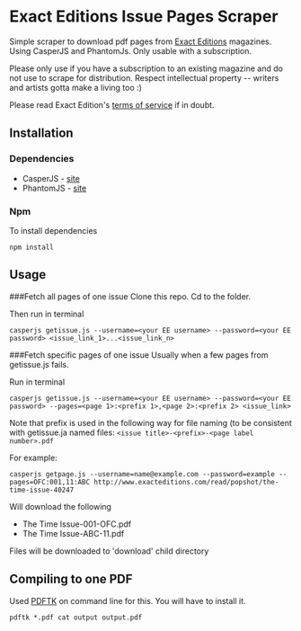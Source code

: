 # Exact Editions Issue Pages Scraper

Simple scraper to download pdf pages from [Exact Editions](https://www.exacteditions.com) magazines. Using CasperJS and PhantomJs. Only usable with a subscription.

Please only use if you have a subscription to an existing magazine and do not use to scrape for distribution. Respect intellectual property -- writers and artists gotta make a living too :)

Please read Exact Edition's [terms of service](https://www.exacteditions.com/help.do?subject=102706) if in doubt.

## Installation
### Dependencies
* CasperJS - [site](http://casperjs.org/)
* PhantomJS - [site](http://phantomjs.org/)

### Npm
To install dependencies
```
npm install
```

## Usage
###Fetch all pages of one issue
Clone this repo. Cd to the folder.

Then run in terminal

```
casperjs getissue.js --username=<your EE username> --password=<your EE password> <issue_link_1>...<issue_link_n>

```

###Fetch specific pages of one issue
Usually when a few pages from getissue.js fails.

Run in terminal

```
casperjs getissue.js --username=<your EE username> --password=<your EE password> --pages=<page 1>:<prefix 1>,<page 2>:<prefix 2> <issue_link>

```

Note that prefix is used in the following way for file naming (to be consistent with getissue.ja named files:
`<issue title>-<prefix>-<page label number>.pdf`

For example:

```
casperjs getpage.js --username=name@example.com --password=example --pages=OFC:001,11:ABC http://www.exacteditions.com/read/popshot/the-time-issue-40247

```

Will download the following
* The Time Issue-001-OFC.pdf
* The Time Issue-ABC-11.pdf

Files will be downloaded to 'download' child directory

## Compiling to one PDF
Used [PDFTK](https://www.pdflabs.com/tools/pdftk-the-pdf-toolkit/) on command line for this. You will have to install it.

```
pdftk *.pdf cat output output.pdf
```

